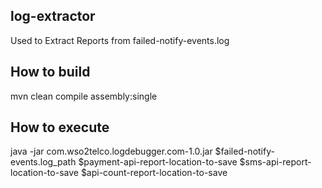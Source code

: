## log-extractor
Used to Extract Reports from failed-notify-events.log

## How to build
mvn clean compile assembly:single

## How to execute
java -jar com.wso2telco.logdebugger.com-1.0.jar $failed-notify-events.log_path $payment-api-report-location-to-save $sms-api-report-location-to-save $api-count-report-location-to-save
